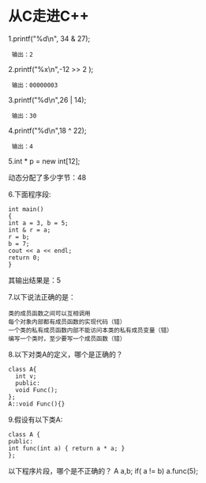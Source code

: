 # 从C走进C++
1.printf("%d\n", 34 & 27);


     输出：2
2.printf("%x\n",-12 >> 2 );

     输出：00000003
3.printf("%d\n",26 | 14);

     输出：30
4.printf("%d\n",18 ^ 22);

     输出：4
5.int * p = new int[12];

动态分配了多少字节：48

6.下面程序段:


    int main()
    {
    int a = 3, b = 5;
    int & r = a;
    r = b;
    b = 7;
    cout << a << endl;
    return 0;
    }
其输出结果是：5

7.以下说法正确的是：

    类的成员函数之间可以互相调用
    每个对象内部都有成员函数的实现代码（错）
    一个类的私有成员函数内部不能访问本类的私有成员变量（错）
    编写一个类时，至少要写一个成员函数（错）

8.以下对类A的定义，哪个是正确的？

    class A{
      int v;
      public:
      void Func();
    };
    A::void Func(){}

9.假设有以下类A:

    class A {
    public:
    int func(int a) { return a * a; }
    };
以下程序片段，哪个是不正确的？
A a,b; if( a != b) a.func(5);
